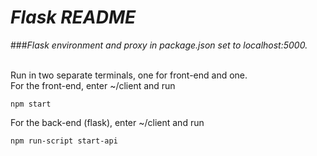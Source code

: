# *Flask README*
###_Flask environment and proxy in package.json set to localhost:5000._ 

<br /> 
Run in two separate terminals, one for front-end and one.
<br /> 
For the front-end, enter ~/client and run 

    npm start

For the back-end (flask), enter ~/client and run 

    npm run-script start-api 

 